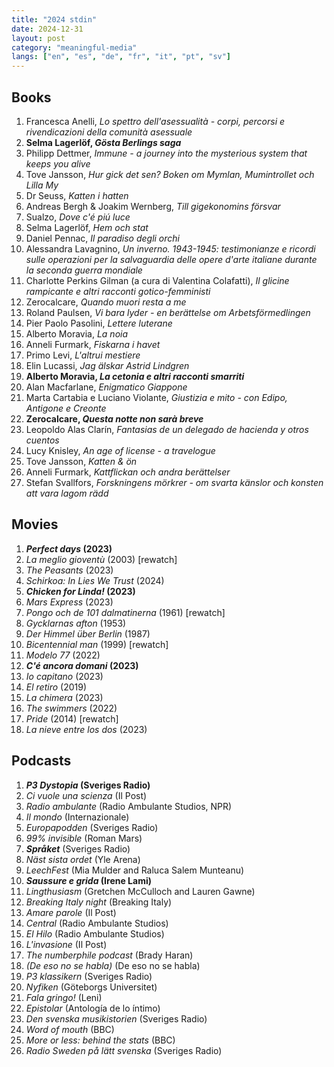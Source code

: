 ```yaml
---
title: "2024 stdin"
date: 2024-12-31
layout: post
category: "meaningful-media"
langs: ["en", "es", "de", "fr", "it", "pt", "sv"]
---
```


## Books
1. Francesca Anelli, _Lo spettro dell'asessualità - corpi, percorsi e rivendicazioni della comunità asessuale_
2. **Selma Lagerlöf, _Gösta Berlings saga_**
3. Philipp Dettmer, _Immune - a journey into the mysterious system that keeps you alive_
4. Tove Jansson, _Hur gick det sen? Boken om Mymlan, Mumintrollet och Lilla My_
5. Dr Seuss, _Katten i hatten_
6. Andreas Bergh & Joakim Wernberg, _Till gigekonomins försvar_
7. Sualzo, _Dove c'é piú luce_
8. Selma Lagerlöf, _Hem och stat_
9. Daniel Pennac, _Il paradiso degli orchi_
10. Alessandra Lavagnino, _Un inverno. 1943-1945: testimonianze e ricordi sulle operazioni per la salvaguardia delle opere d'arte italiane durante la seconda guerra mondiale_
11. Charlotte Perkins Gilman (a cura di Valentina Colafatti), _Il glicine rampicante e altri racconti gotico-femministi_
12. Zerocalcare, _Quando muori resta a me_
13. Roland Paulsen, _Vi bara lyder - en berättelse om Arbetsförmedlingen_
14. Pier Paolo Pasolini, _Lettere luterane_
15. Alberto Moravia, _La noia_
16. Anneli Furmark, _Fiskarna i havet_
17. Primo Levi, _L'altrui mestiere_
18. Elin Lucassi, _Jag älskar Astrid Lindgren_
19. **Alberto Moravia, _La cetonia e altri racconti smarriti_**
20. Alan Macfarlane, _Enigmatico Giappone_
21. Marta Cartabia e Luciano Violante, _Giustizia e mito - con Edipo, Antigone e Creonte_
22. **Zerocalcare, _Questa notte non sarà breve_** 
23. Leopoldo Alas Clarín, _Fantasias de un delegado de hacienda y otros cuentos_
24. Lucy Knisley, _An age of license - a travelogue_
25. Tove Jansson, _Katten & ön_
26. Anneli Furmark, _Kattflickan och andra berättelser_
27. Stefan Svallfors, _Forskningens mörkrer - om svarta känslor och konsten att vara lagom rädd_

## Movies
1. **_Perfect days_ (2023)**
2. _La meglio gioventù_ (2003) [rewatch]
3. _The Peasants_ (2023)
4. _Schirkoa: In Lies We Trust_ (2024)
6. **_Chicken for Linda!_ (2023)**
5. _Mars Express_ (2023)
6. _Pongo och de 101 dalmatinerna_ (1961) [rewatch]
7. _Gycklarnas afton_ (1953)
8. _Der Himmel über Berlin_ (1987)
9. _Bicentennial man_ (1999) [rewatch]
10. _Modelo 77_ (2022)
11. **_C'é ancora domani_ (2023)**
12. _Io capitano_ (2023)
13. _El retiro_ (2019)
14. _La chimera_ (2023)
15. _The swimmers_ (2022)
16. _Pride_ (2014) [rewatch]
17. _La nieve entre los dos_ (2023)

## Podcasts
1. __*P3 Dystopia* (Sveriges Radio)__
2. _Ci vuole una scienza_ (Il Post)
3. _Radio ambulante_ (Radio Ambulante Studios, NPR)
4. _Il mondo_ (Internazionale)
5. _Europapodden_ (Sveriges Radio)
6. _99% invisible_ (Roman Mars)
7. _**Språket**_ (Sveriges Radio)
8. _Näst sista ordet_ (Yle Arena)
9. _LeechFest_ (Mia Mulder and Raluca Salem Munteanu)
10. __*Saussure e grida* (Irene Lami)__
11. _Lingthusiasm_ (Gretchen McCulloch and Lauren Gawne)
12. _Breaking Italy night_ (Breaking Italy)
13. _Amare parole_ (Il Post)
14. _Central_ (Radio Ambulante Studios)
15. _El Hilo_ (Radio Ambulante Studios)
16. _L'invasione_ (Il Post)
17. _The numberphile podcast_ (Brady Haran)
18. _(De eso no se habla)_ (De eso no se habla)
19. _P3 klassikern_ (Sveriges Radio)
20. _Nyfiken_ (Göteborgs Universitet)
21. _Fala gringo!_ (Leni)
22. _Epistolar_ (Antología de lo íntimo)
23. _Den svenska musikistorien_ (Sveriges Radio)
24. _Word of mouth_ (BBC)
25. _More or less: behind the stats_ (BBC)
26. _Radio Sweden på lätt svenska_ (Sveriges Radio)
